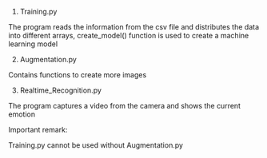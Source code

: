 1) Training.py

The program reads the information from the csv file and distributes the data into different arrays, create_model() function is used to create a machine learning model

2) Augmentation.py

Contains functions to create more images

3) Realtime_Recognition.py

The program captures a video from the camera and shows the current emotion

Important remark:

Training.py cannot be used without Augmentation.py
